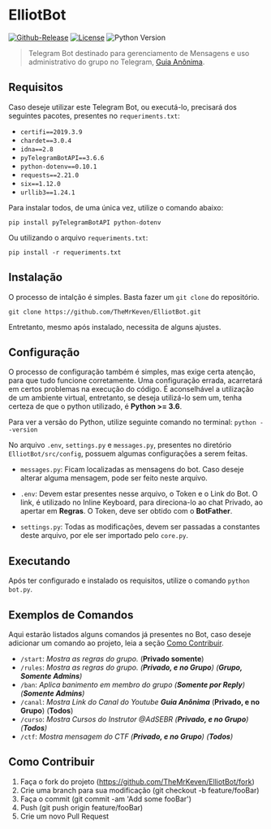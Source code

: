 # ElliotBot </h1>
[![Github-Release][git-release]][release-link]
[![License][license]][license-link]
![Python Version][python-version]

>Telegram Bot destinado para gerenciamento de Mensagens e uso administrativo do grupo no Telegram, [Guia Anônima][link-telegram].

## Requisitos
Caso deseje utilizar este Telegram Bot, ou executá-lo, precisará dos seguintes pacotes, presentes no ```requeriments.txt```:

* ```certifi==2019.3.9```
* ```chardet==3.0.4```
* ```idna==2.8```
* ```pyTelegramBotAPI==3.6.6```
* ```python-dotenv==0.10.1```
* ```requests==2.21.0```
* ```six==1.12.0```
* ```urllib3==1.24.1```

Para instalar todos, de uma única vez, utilize o comando abaixo:

```pip install pyTelegramBotAPI python-dotenv```

Ou utilizando o arquivo ```requeriments.txt```:

```pip install -r requeriments.txt```

## Instalação
O processo de intalção é simples. Basta fazer um ```git clone``` do repositório.

```git clone https://github.com/TheMrKeven/ElliotBot.git```

Entretanto, mesmo após instalado, necessita de alguns ajustes.

## Configuração
O processo de configuração também é simples, mas exige certa atenção, para que tudo funcione corretamente. 
Uma configuração errada, acarretará em certos problemas na execução do código. É aconselhável a utilização de um ambiente virtual, entretanto, se deseja utilizá-lo sem um, 
tenha certeza de que o python utilizado, é <b>Python >= 3.6</b>. 

Para ver a versão do Python, utilize seguinte comando no terminal:
```python --version```

No arquivo ```.env```, ```settings.py``` e ```messages.py```, presentes 
no diretório ```ElliotBot/src/config```, possuem algumas configurações a serem feitas.

* ```messages.py```: Ficam localizadas as mensagens do bot. Caso deseje alterar 
alguma mensagem, pode ser feito neste arquivo.

* ```.env```: Devem estar presentes nesse arquivo, o Token e o Link do Bot.
O link, é utilizado no Inline Keyboard, para direciona-lo ao chat Privado, ao apertar em <b>Regras</b>. 
O Token, deve ser obtido com o <b>BotFather</b>.

* ```settings.py```: Todas as modificações, devem ser passadas a constantes deste arquivo,
por ele ser importado pelo ```core.py```.

## Executando

Após ter configurado e instalado os requisitos, utilize o comando ```python bot.py```.

## Exemplos de Comandos

Aqui estarão listados alguns comandos já presentes no Bot, caso deseje adicionar um comando ao projeto, leia a seção [Como Contribuir][como-contribuir].

* ```/start```: _Mostra as regras do grupo._ (__Privado somente__)
* ```/rules```: _Mostra as regras do grupo. (__Privado, e no Grupo__) (__Grupo, Somente Admins__)_
* ```/ban```: _Aplica banimento em membro do grupo (__Somente por Reply__) (__Somente Admins__)_
* ```/canal```: _Mostra Link do Canal do Youtube __Guia Anônima___ (__Privado, e no Grupo__) (__Todos__)
* ```/curso```: _Mostra Cursos do Instrutor @AdSEBR (__Privado, e no Grupo__) (__Todos__)_
* ```/ctf```: _Mostra mensagem do CTF (__Privado, e no Grupo__) (__Todos__)_

## Como Contribuir
 1. Faça o fork do projeto (https://github.com/TheMrKeven/ElliotBot/fork)
 2. Crie uma branch para sua modificação (git checkout -b feature/fooBar)
 3. Faça o commit (git commit -am 'Add some fooBar')
 4. Push (git push origin feature/fooBar)
 5. Crie um novo Pull Request



[git-release]: https://img.shields.io/github/release/TheMrKeven/ElliotBot.svg
[license]: https://img.shields.io/github/license/TheMrKeven/ElliotBot.svg
[python-version]: https://img.shields.io/badge/python-3.6|3.7-blue.svg
[release-link]: https://github.com/TheMrKeven/ElliotBot/releases
[license-link]: https://github.com/TheMrKeven/ElliotBot/blob/master/LICENSE
[como-contribuir]: https://github.com/TheMrKeven/ElliotBot#como-contribuir
[link-telegram]: https://t.me/joinchat/Hfn_WEnF4BMzxPJn13Bxaw

